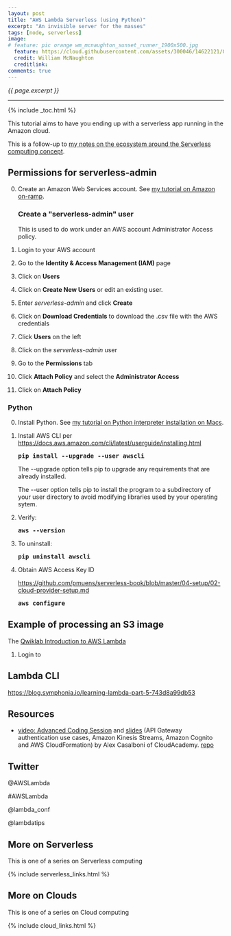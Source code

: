 ```yaml
---
layout: post
title: "AWS Lambda Serverless (using Python)"
excerpt: "An invisible server for the masses"
tags: [node, serverless]
image:
# feature: pic orange wm_mcnaughton_sunset_runner_1900x500.jpg
  feature: https://cloud.githubusercontent.com/assets/300046/14622121/097d7550-0585-11e6-9543-27d45c2487c2.jpg
  credit: William McNaughton
  creditlink:
comments: true
---
```

<i>{{ page.excerpt }}</i>
<hr />

{% include _toc.html %}

This tutorial aims to have you ending up with a serverless app running in the Amazon cloud.

This is a follow-up to <a target="_blank" href="https://wilsonmar.github.io/serverless/">my notes on the ecosystem around the Serverless computing concept</a>.

## Permissions for serverless-admin

0. Create an Amazon Web Services account. See [my tutorial on Amazon on-ramp](/amazon-onboarding/).

   ### Create a "serverless-admin" user 

   This is used to do work under an AWS account Administrator Access policy.

1. Login to your AWS account
0. Go to the **Identity & Access Management (IAM)** page
0. Click on **Users**
0. Click on **Create New Users** or edit an existing user.
0. Enter *serverless-admin* and click **Create**
0. Click on **Download Credentials** to download the .csv file with the AWS credentials
0. Click **Users** on the left
0. Click on the *serverless-admin* user
0. Go to the **Permissions** tab
0. Click **Attach Policy** and select the **Administrator Access**
0. Click on **Attach Policy**

### Python

0. Install Python. See <a href="https://wilsonmar.github.io/python-install/">
   my tutorial on Python interpreter installation on Macs</a>.

0. Install AWS CLI per 
   <a target="_blank" href="https://docs.aws.amazon.com/cli/latest/userguide/installing.html" target="_blank">
   https://docs.aws.amazon.com/cli/latest/userguide/installing.html</a>

   <pre><strong>pip install --upgrade --user awscli
   </strong></pre>

   The \-\-upgrade option tells pip to upgrade any requirements that are already installed. 

   The \-\-user option tells pip to install the program to a subdirectory of your user directory to avoid modifying libraries used by your operating sytem.

0. Verify:

   <pre><strong>aws --version
   </strong></pre>

0. To uninstall:

   <pre><strong>pip uninstall awscli
   </strong></pre>

0. Obtain AWS Access Key ID

   <a target="_blank" href="https://github.com/pmuens/serverless-book/blob/master/04-setup/02-cloud-provider-setup.md">
   https://github.com/pmuens/serverless-book/blob/master/04-setup/02-cloud-provider-setup.md</a>

   <tt><strong>aws configure
   </strong></tt>

## Example of processing an S3 image

The <a href="https://www.qwiklabs.com/focuses/284?locale=en&parent=catalog">
Qwiklab Introduction to AWS Lambda</a>

1. Login to 

## Lambda CLI

https://blog.symphonia.io/learning-lambda-part-5-743d8a99db53


## Resources #


* <a target="_blank" href="https://cloudacademy.com/webinars/aws-lambda-advanced-coding-session-22/">
  video: Advanced Coding Session</a>
  and
  <a target="_blank" href="http://www.slideshare.net/AlexCasalboni/aws-lambda-advanced-coding-session/1">
  slides</a>
  (API Gateway authentication use cases, Amazon Kinesis Streams, Amazon Cognito and AWS CloudFormation)
  by Alex Casalboni of CloudAcademy.
   <a target="_blank" href="https://gist.github.com/alexcasalboni/b045542bbd77b9d0bdac2db939575eec/">
  repo</a>


## Twitter #

@AWSLambda

\#AWSLambda

@lambda_conf

@lambdatips


## More on Serverless #

This is one of a series on Serverless computing

{% include serverless_links.html %}


## More on Clouds #

This is one of a series on Cloud computing

{% include cloud_links.html %}

